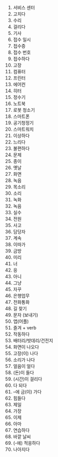1. 서비스 센터
2. 고치다
3. 수리
4. 걸리다 
5. 기사
6. 접수 일시
7. 접수증
8. 접수 번호
9. 접수하다
10. 고장
11. 컴퓨터
12. 프린터
13. 에어컨
14. 히터
15. 정수기
16. 노트북
17. 로봇 청소기
18. 스마트폰
19. 공기청정기
20. 스마트워치
21. 이상하다
22. 느리다
23. 불편하다
24. 문제 
25. 종이
26. 옛날
27. 화면
28. 녹음
29. 목소리
30. 소리
31. 녹화
32. 녹음
33. 실수
34. 전원
35. 사고
36. 담당자
37. 계속
38. 이따가
39. 금방
40. 미리
41. 너
42. 응
43. 아니
44. 그냥
45. 자꾸
46. 은행업무
47. 전화통화
48. 길 찾기
49. 문자 (보내기)
50. 앱(어플)
51. 즐겨 + verb
52. 작동하다
53. 배터리/밧데리/건전지
54. 화면이 나오다
55. 고장(이) 나다
56. 소리가 나다
57. 얼음이 얼다
58. (돈)이 들다
59. (시간)이 걸리다
60. 다 되다
61. –에 금(이) 가다
62. 힘들다
63. 제일
64. 가장
65. 이제
66. 아마
67. 연습하다
68. 바깥 날씨
69. (-에) 적응하다
70. 나아지다
